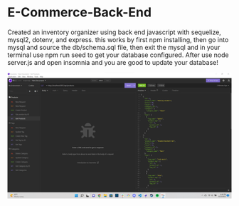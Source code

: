# E-Commerce-Back-End

Created an inventory organizer using back end javascript with sequelize, mysql2, dotenv, and express.
this works by first npm installing, then go into mysql and source the db/schema.sql file, then exit the mysql and in your terminal use npm run seed
to get your database configured. After use node server.js and open insomnia and you are good to update your database!

![Screenshot of product](https://github.com/NateB98/E-Commerce-Back-End/blob/main/assets/images/Ecommerce-Screenshot.png)

